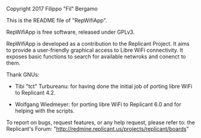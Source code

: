 Copyright 2017 Filippo "Fil" Bergamo

This is the README file of "RepWifiApp".

RepWifiApp is free software, released under GPLv3.

RepWifiApp is developed as a contribution to the Replicant Project.
It aims to provide a user-friendly graphical access to Libre WiFi connectivity.
It exposes basic functions to search for available netwroks and conenct to them.

Thank GNUs:

- Tibi "tct" Turbureanu:
for having done the initial job of porting libre WiFi to Replicant 4.2.

- Wolfgang Wiedmeyer:
for porting libre WiFi to Replicant 6.0 and for helping with the scripts.

To report on bugs, request features, or any help request, please refer to:
the Replicant's Forum:
"http://redmine.replicant.us/projects/replicant/boards"
